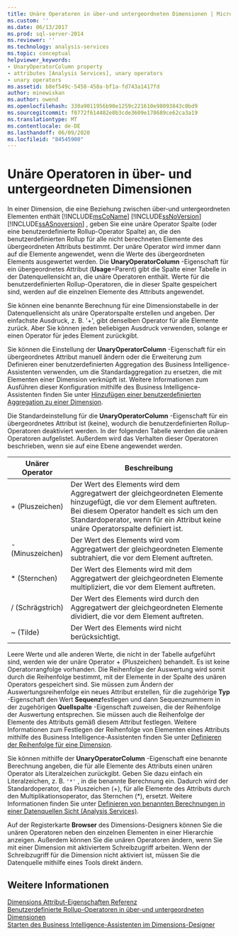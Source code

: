 ```yaml
---
title: Unäre Operatoren in über-und untergeordneten Dimensionen | Microsoft-Dokumentation
ms.custom: ''
ms.date: 06/13/2017
ms.prod: sql-server-2014
ms.reviewer: ''
ms.technology: analysis-services
ms.topic: conceptual
helpviewer_keywords:
- UnaryOperatorColumn property
- attributes [Analysis Services], unary operators
- unary operators
ms.assetid: b8ef549c-5458-458a-bf1a-fd743a1417fd
author: minewiskan
ms.author: owend
ms.openlocfilehash: 330a9011956b90e1259c221610e98093843c0bd9
ms.sourcegitcommit: f0772f614482e0b3cde3609e178689ce62ca3a19
ms.translationtype: MT
ms.contentlocale: de-DE
ms.lasthandoff: 06/09/2020
ms.locfileid: "84545900"
---
```

# <a name="unary-operators-in-parent-child-dimensions"></a>Unäre Operatoren in über- und untergeordneten Dimensionen
  In einer Dimension, die eine Beziehung zwischen über-und untergeordneten Elementen enthält [!INCLUDE[msCoName](../../includes/msconame-md.md)] [!INCLUDE[ssNoVersion](../../includes/ssnoversion-md.md)] [!INCLUDE[ssASnoversion](../../includes/ssasnoversion-md.md)] , geben Sie eine unäre Operator Spalte (oder eine benutzerdefinierte Rollup-Operator Spalte) an, die den benutzerdefinierten Rollup für alle nicht berechneten Elemente des übergeordneten Attributs bestimmt. Der unäre Operator wird immer dann auf die Elemente angewendet, wenn die Werte des übergeordneten Elements ausgewertet werden. Die **UnaryOperatorColumn** -Eigenschaft für ein übergeordnetes Attribut (**Usage**=Parent) gibt die Spalte einer Tabelle in der Datenquellensicht an, die unäre Operatoren enthält. Werte für die benutzerdefinierten Rollup-Operatoren, die in dieser Spalte gespeichert sind, werden auf die einzelnen Elemente des Attributs angewendet.  
  
 Sie können eine benannte Berechnung für eine Dimensionstabelle in der Datenquellensicht als unäre Operatorspalte erstellen und angeben. Der einfachste Ausdruck, z. B. '+', gibt denselben Operator für alle Elemente zurück. Aber Sie können jeden beliebigen Ausdruck verwenden, solange er einen Operator für jedes Element zurückgibt.  
  
 Sie können die Einstellung der **UnaryOperatorColumn** -Eigenschaft für ein übergeordnetes Attribut manuell ändern oder die Erweiterung zum Definieren einer benutzerdefinierten Aggregation des Business Intelligence-Assistenten verwenden, um die Standardaggregation zu ersetzen, die mit Elementen einer Dimension verknüpft ist. Weitere Informationen zum Ausführen dieser Konfiguration mithilfe des Business Intelligence-Assistenten finden Sie unter [Hinzufügen einer benutzerdefinierten Aggregation zu einer Dimension](bi-wizard-add-a-custom-aggregation-to-a-dimension.md).  
  
 Die Standardeinstellung für die **UnaryOperatorColumn** -Eigenschaft für ein übergeordnetes Attribut ist (keine), wodurch die benutzerdefinierten Rollup-Operatoren deaktiviert werden. In der folgenden Tabelle werden die unären Operatoren aufgelistet. Außerdem wird das Verhalten dieser Operatoren beschrieben, wenn sie auf eine Ebene angewendet werden.  
  
|Unärer Operator|Beschreibung|  
|--------------------|-----------------|  
|+ (Pluszeichen)|Der Wert des Elements wird dem Aggregatwert der gleichgeordneten Elemente hinzugefügt, die vor dem Element auftreten. Bei diesem Operator handelt es sich um den Standardoperator, wenn für ein Attribut keine unäre Operatorspalte definiert ist.|  
|-(Minuszeichen)|Der Wert des Elements wird vom Aggregatwert der gleichgeordneten Elemente subtrahiert, die vor dem Element auftreten.|  
|* (Sternchen)|Der Wert des Elements wird mit dem Aggregatwert der gleichgeordneten Elemente multipliziert, die vor dem Element auftreten.|  
|/ (Schrägstrich)|Der Wert des Elements wird durch den Aggregatwert der gleichgeordneten Elemente dividiert, die vor dem Element auftreten.|  
|~ (Tilde)|Der Wert des Elements wird nicht berücksichtigt.|  
  
 Leere Werte und alle anderen Werte, die nicht in der Tabelle aufgeführt sind, werden wie der unäre Operator + (Pluszeichen) behandelt. Es ist keine Operatorrangfolge vorhanden. Die Reihenfolge der Auswertung wird somit durch die Reihenfolge bestimmt, mit der Elemente in der Spalte des unären Operators gespeichert sind. Sie müssen zum Ändern der Auswertungsreihenfolge ein neues Attribut erstellen, für die zugehörige **Typ** -Eigenschaft den Wert **Sequenz**festlegen und dann Sequenznummern in der zugehörigen **Quellspalte** -Eigenschaft zuweisen, die der Reihenfolge der Auswertung entsprechen. Sie müssen auch die Reihenfolge der Elemente des Attributs gemäß diesem Attribut festlegen. Weitere Informationen zum Festlegen der Reihenfolge von Elementen eines Attributs mithilfe des Business Intelligence-Assistenten finden Sie unter [Definieren der Reihenfolge für eine Dimension](bi-wizard-define-the-ordering-for-a-dimension.md).  
  
 Sie können mithilfe der **UnaryOperatorColumn** -Eigenschaft eine benannte Berechnung angeben, die für alle Elemente des Attributs einen unären Operator als Literalzeichen zurückgibt. Geben Sie dazu einfach ein Literalzeichen, z. B. `'*'` , in die benannte Berechnung ein. Dadurch wird der Standardoperator, das Pluszeichen (+), für alle Elemente des Attributs durch den Multiplikationsoperator, das Sternchen (*), ersetzt. Weitere Informationen finden Sie unter [Definieren von benannten Berechnungen in einer Datenquellen Sicht &#40;Analysis Services&#41;](define-named-calculations-in-a-data-source-view-analysis-services.md).  
  
 Auf der Registerkarte **Browser** des Dimensions-Designers können Sie die unären Operatoren neben den einzelnen Elementen in einer Hierarchie anzeigen. Außerdem können Sie die unären Operatoren ändern, wenn Sie mit einer Dimension mit aktiviertem Schreibzugriff arbeiten. Wenn der Schreibzugriff für die Dimension nicht aktiviert ist, müssen Sie die Datenquelle mithilfe eines Tools direkt ändern.  
  
## <a name="see-also"></a>Weitere Informationen  
 [Dimensions Attribut-Eigenschaften Referenz](dimension-attribute-properties-reference.md)   
 [Benutzerdefinierte Rollup-Operatoren in über-und untergeordneten Dimensionen](parent-child-dimension-attributes-custom-rollup-operators.md)   
 [Starten des Business Intelligence-Assistenten im Dimensions-Designer](database-dimensions-bi-wizard-in-dimension-designer.md)  
  
  
